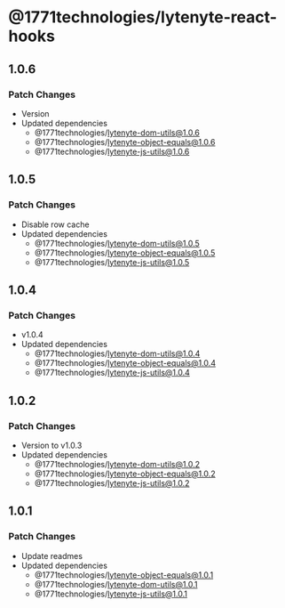 # @1771technologies/lytenyte-react-hooks

## 1.0.6

### Patch Changes

- Version
- Updated dependencies
  - @1771technologies/lytenyte-dom-utils@1.0.6
  - @1771technologies/lytenyte-object-equals@1.0.6
  - @1771technologies/lytenyte-js-utils@1.0.6

## 1.0.5

### Patch Changes

- Disable row cache
- Updated dependencies
  - @1771technologies/lytenyte-dom-utils@1.0.5
  - @1771technologies/lytenyte-object-equals@1.0.5
  - @1771technologies/lytenyte-js-utils@1.0.5

## 1.0.4

### Patch Changes

- v1.0.4
- Updated dependencies
  - @1771technologies/lytenyte-dom-utils@1.0.4
  - @1771technologies/lytenyte-object-equals@1.0.4
  - @1771technologies/lytenyte-js-utils@1.0.4

## 1.0.2

### Patch Changes

- Version to v1.0.3
- Updated dependencies
  - @1771technologies/lytenyte-dom-utils@1.0.2
  - @1771technologies/lytenyte-object-equals@1.0.2
  - @1771technologies/lytenyte-js-utils@1.0.2

## 1.0.1

### Patch Changes

- Update readmes
- Updated dependencies
  - @1771technologies/lytenyte-object-equals@1.0.1
  - @1771technologies/lytenyte-dom-utils@1.0.1
  - @1771technologies/lytenyte-js-utils@1.0.1

